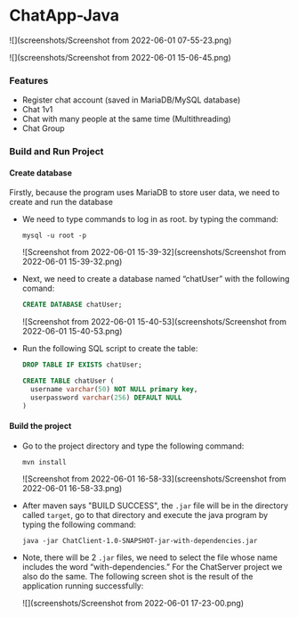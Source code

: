 # ChatApp-Java

![](screenshots/Screenshot from 2022-06-01 07-55-23.png)

![](screenshots/Screenshot from 2022-06-01 15-06-45.png)

### Features

+ Register chat account (saved in MariaDB/MySQL database)
+ Chat 1v1
+ Chat with many people at the same time (Multithreading)
+ Chat Group



### Build and Run Project

#### Create database

Firstly, because the program uses MariaDB to store user data, we need to create and run the database

- We need to type commands to log in as root. by typing the command: 

  ```shell
  mysql -u root -p
  ```

  ![Screenshot from 2022-06-01 15-39-32](screenshots/Screenshot from 2022-06-01 15-39-32.png)

- Next, we need to create a database named “chatUser” with the following comand:

  ```sql
  CREATE DATABASE chatUser;
  ```

  ![Screenshot from 2022-06-01 15-40-53](screenshots/Screenshot from 2022-06-01 15-40-53.png)

- Run the following SQL script to create the table:

  ```sql
  DROP TABLE IF EXISTS chatUser;
  
  CREATE TABLE chatUser (
    username varchar(50) NOT NULL primary key,
    userpassword varchar(256) DEFAULT NULL
  )
  ```

#### Build the project

- Go to the project directory and type the following command:

  ```shell
  mvn install
  ```

  ![Screenshot from 2022-06-01 16-58-33](screenshots/Screenshot from 2022-06-01 16-58-33.png)

- After maven says "BUILD SUCCESS", the `.jar` file will be in the directory called `target`, go to that directory and execute the java program by typing the following command:

  ```shell
  java -jar ChatClient-1.0-SNAPSHOT-jar-with-dependencies.jar
  ```

- Note, there will be 2 `.jar` files, we need to select the file whose name includes the word “with-dependencies.” For the ChatServer project we also do the same. The following screen shot is the result of the application running successfully:

  ![](screenshots/Screenshot from 2022-06-01 17-23-00.png)










